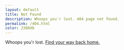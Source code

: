```yaml
---
layout: default
title: Not Found
description: Whoops you'r lost. 404 page not found.
permalink: /404.html
color: 2388db
---
```


<div id="_giphy_tv"></div>
<script>
var _giphy_tv_tag = 'confused';
var g = document.createElement('script'); g.type = 'text/javascript'; g.async = true;
g.src = 'https://giphy.com/static/js/widgets/tv.js';
var s = document.getElementsByTagName('script')[0]; s.parentNode.insertBefore(g, s);
</script>

<article>
  <p>Whoops you'r lost. <a href="/" title="Go back to the startpage">Find your way back home.</a></p>
</article>
